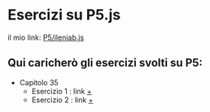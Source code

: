 # Esercizi su P5.js

il mio link: [P5/ileniab.js](https://editor.p5js.org/ileniab/sketches)

## Qui caricherò gli esercizi svolti su P5:
* Capitolo 35
    * Esercizio 1 : link [+](https://editor.p5js.org/ileniab/full/7Zimoi2z)
    * Esercizio 2 : link [+](https://editor.p5js.org/ileniab/full/W5v7EuhQ)
